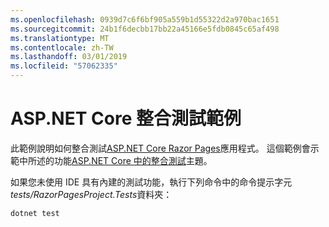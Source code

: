```yaml
---
ms.openlocfilehash: 0939d7c6f6bf905a559b1d55322d2a970bac1651
ms.sourcegitcommit: 24b1f6decbb17bb22a45166e5fdb0845c65af498
ms.translationtype: MT
ms.contentlocale: zh-TW
ms.lasthandoff: 03/01/2019
ms.locfileid: "57062335"
---
```

# <a name="aspnet-core-integration-testing-sample"></a>ASP.NET Core 整合測試範例

此範例說明如何整合測試[ASP.NET Core Razor Pages](https://docs.microsoft.com/aspnet/core/mvc/razor-pages)應用程式。 這個範例會示範中所述的功能[ASP.NET Core 中的整合測試](https://docs.microsoft.com/aspnet/core/test/integration-tests)主題。

如果您未使用 IDE 具有內建的測試功能，執行下列命令中的命令提示字元*tests/RazorPagesProject.Tests*資料夾：

```console
dotnet test
```
